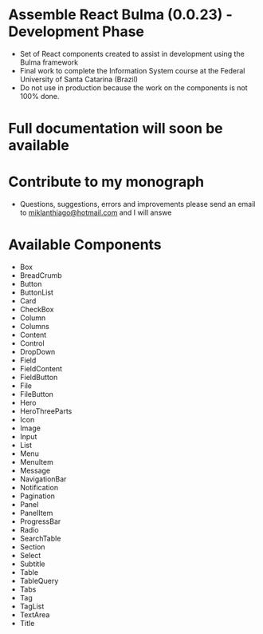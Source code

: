 # Assemble React Bulma (0.0.23) - Development Phase

 - Set of React components created to assist in development using the Bulma framework
 - Final work to complete the Information System course at the Federal University of Santa Catarina (Brazil)
 - Do not use in production because the work on the components is not 100% done.
# Full documentation will soon be available

# Contribute to my monograph
 - Questions, suggestions, errors and improvements please send an email to miklanthiago@hotmail.com and I will answe
 
#  Available Components
 - Box
 - BreadCrumb
 - Button
 - ButtonList
 - Card
 - CheckBox
 - Column
 - Columns
 - Content
 - Control
 - DropDown
 - Field
 - FieldContent
 - FieldButton
 - File 
 - FileButton
 - Hero 
 - HeroThreeParts
 - Icon 
 - Image 
 - Input 
 - List 
 - Menu
 - MenuItem 
 - Message 
 - NavigationBar 
 - Notification 
 - Pagination
 - Panel 
 - PanelItem 
 - ProgressBar 
 - Radio 
 - SearchTable
 - Section 
 - Select
 - Subtitle 
 - Table
 - TableQuery
 - Tabs 
 - Tag
 - TagList
 - TextArea 
 - Title



